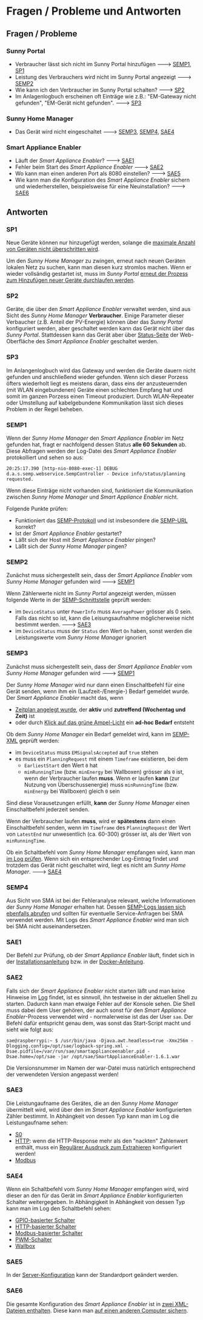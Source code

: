 # Fragen / Probleme und Antworten

## Fragen / Probleme
### Sunny Portal
- Verbraucher lässt sich nicht im Sunny Portal hinzufügen ---> [SEMP1](#semp1), [SP1](#sp1)
- Leistung des Verbrauchers wird nicht im Sunny Portal angezeigt ---> [SEMP2](#semp2)
- Wie kann ich den Verbraucher im Sunny Portal schalten? ---> [SP2](#sp2)
- Im Anlagenlogbuch erscheinen oft Einträge wie z.B.: "EM-Gateway nicht gefunden", "EM-Gerät nicht gefunden". ---> [SP3](#sp3)

### Sunny Home Manager
- Das Gerät wird nicht eingeschaltet ---> [SEMP3](#semp3), [SEMP4](#semp4), [SAE4](#sae4)

### Smart Appliance Enabler
- Läuft der *Smart Appliance Enabler*? ---> [SAE1](#sae1)
- Fehler beim Start des *Smart Appliance Enabler* ---> [SAE2](#sae2)
- Wo kann man einen anderen Port als 8080 einstellen? ---> [SAE5](#sae5)
- Wie kann man die Konfiguration des *Smart Appliance Enabler* sichern und wiederherstellen, beispielsweise für eine Neuinstallation? ---> [SAE6](#sae6)

## Antworten

### SP1
Neue Geräte können nur hinzugefügt werden, solange die [maximale Anzahl von Geräten nicht überschritten wird](SunnyPortal_DE.md#max-devices).

Um den *Sunny Home Manager* zu zwingen, erneut nach neuen Geräten lokalen Netz zu suchen, kann man diesen kurz stromlos machen. Wenn er wieder vollsändig gestartet ist, muss im *Sunny Portal* [erneut der Prozess zum Hinzufügen neuer Geräte durchlaufen werden](SunnyPortal_DE.md).

### SP2
Geräte, die über den *Smart Appliance Enabler* verwaltet werden, sind aus Sicht des *Sunny Home Manager* **Verbraucher**. Einige Parameter dieser Verbaucher (z.B. Anteil der PV-Energie) können über das *Sunny Portal* konfiguriert werden, aber geschaltet werden kann das Gerät nicht über das *Sunny Portal*. Stattdessen kann das Gerät aber über [Status-Seite](Status_DE.md) der Web-Oberfläche des *Smart Appliance Enabler* geschaltet werden.

### SP3
Im Anlangenlogbuch wird das Gateway und werden die Geräte dauern nicht gefunden und anschließend wieder gefunden. Wenn sich dieser Porzess öfters wiederholt liegt es meistens daran, dass eins der anzusteuernden (mit WLAN eingebundenen) Geräte einen schlechten Empfang hat und somit im ganzen Porzess einen Timeout produziert. Durch WLAN-Repeater oder Umstellung auf kabelgebundene Kommunikation lässt sich dieses Problem in der Regel beheben.

### SEMP1
Wenn der *Sunny Home Manager* den *Smart Appliance Enabler* im Netz gefunden hat, fragt er nachfolgend dessen Status **alle 60 Sekunden** ab. Diese Abfragen werden der Log-Datei des *Smart Appliance Enabler* protokolliert und sehen so aus:
```
20:25:17.390 [http-nio-8080-exec-1] DEBUG d.a.s.semp.webservice.SempController - Device info/status/planning requested.
```
Wenn diese Einträge nicht vorhanden sind, funktioniert die Kommunikation zwischen *Sunny Home Manager* und *Smart Appliance Enabler* nicht.

Folgende Punkte prüfen:
- Funktioniert das [SEMP-Protokoll](SEMP_DE.md) und ist insbesondere die [SEMP-URL](SEMP_DE.md#url) korrekt?
- Ist der *Smart Appliance Enabler* gestartet?
- Läßt sich der Host mit *Smart Appliance Enabler* pingen?
- Läßt sich der *Sunny Home Manager* pingen?

### SEMP2
Zunächst muss sichergestellt sein, dass der *Smart Appliance Enabler* vom *Sunny Home Manager* gefunden wird ---> [SEMP1](#semp1)

Wenn Zählerwerte nicht im *Sunny Portal* angezeigt werden, müssen folgende Werte in der [SEMP-Schnittstelle](SEMP_DE.md#xml) geprüft werden:
- im `DeviceStatus` unter `PowerInfo` muss `AveragePower` grösser als 0 sein. Falls das nicht so ist, kann die Leisungsaufnahme möglicherweise nicht bestimmt werden. ---> [SAE3](#sae3)
- im `DeviceStatus` muss der `Status` den Wert `On` haben, sonst werden die Leistungswerte vom *Sunny Home Manager* ignoriert

### SEMP3
Zunächst muss sichergestellt sein, dass der *Smart Appliance Enabler* vom *Sunny Home Manager* gefunden wird ---> [SEMP1](#semp1)

Der *Sunny Home Manager* wird nur dann einen Einschaltbefehl für eine Gerät senden, wenn ihm ein (Laufzeit-/Energie-) Bedarf gemeldet wurde. Der *Smart Appliance Enabler* macht das, wenn 

- [Zeitplan angelegt wurde](Schedules_DE.md), der **aktiv** und **zutreffend (Wochentag und Zeit)** ist
- oder durch [Klick auf das grüne Ampel-Licht](Status_DE.md#click-green) ein **ad-hoc Bedarf** entsteht

Ob dem *Sunny Home Manager* ein Bedarf gemeldet wird, kann im [SEMP-XML](SEMP_DE.md#xml) geprüft werden:
- im `DeviceStatus` muss `EMSignalsAccepted` auf `true` stehen
- es muss ein `PlanningRequest` mit einem `Timeframe` existieren, bei dem
  - `EarliestStart` den Wert `0` hat
  - `minRunningTime` (bzw. `minEnergy` bei Wallboxen) grösser als `0` ist, wenn der Verbraucher laufen **muss**. Wenn er laufen **kann** (zur Nutzung von Überschussenergie) muss `minRunningTime` (bzw. `minEnergy` bei Wallboxen) gleich `0` sein

Sind diese Vorausetzungen erfüllt, **kann** der *Sunny Home Manager* einen Einschaltbefehl jederzeit senden.

Wenn der Verbraucher laufen **muss**, wird er **spätestens** dann einen Einschaltbefehl senden, wenn im `Timeframe` des `PlanningRequest` der Wert von `LatestEnd` nur unwesentlich (ca. 60-300) grösser ist, als der Wert von `minRunningTime`.

Ob ein Schaltbefehl vom *Sunny Home Manager* empfangen wird, kann man [im Log prüfen](Control_DE.md#control-request). Wenn sich ein entsprechender Log-Eintrag findet und trotzdem das Gerät nicht geschaltet wird, liegt es nicht am *Sunny Home Manager*.  ---> [SAE4](#sae4)

### SEMP4
Aus Sicht von SMA ist bei der Fehleranalyse relevant, welche Informationen der *Sunny Home Manager* erhalten hat. Dessen [SEMP-Logs lassen sich ebenfalls abrufen](ConnectionAssist_DE.md) und sollten für eventuelle Service-Anfragen bei SMA verwendet werden. Mit Logs des *Smart Appliance Enabler* wird man sich bei SMA nicht auseinandersetzen.

### SAE1
Der Befehl zur Prüfung, ob der *Smart Appliance Enabler* läuft, findet sich in der [Installationsanleitung](ManualInstallation_DE.md#status) bzw. in der [Docker-Anleitung](Docker_DE.md#container-status).

### SAE2
Falls sich der *Smart Appliance Enabler* nicht starten läßt und man keine Hinweise im [Log](Logging_DE.md) findet, ist es sinnvoll, ihn testweise in der aktuellen Shell zu starten. Dadurch kann man etwaige Fehler auf der Konsole sehen. Die Shell muss dabei dem User gehören, der auch sonst für den *Smart Appliance Enabler*-Prozess verwendet wird - normalerweise ist das der User `sae`.
Der Befehl dafür entspricht genau dem, was sonst das Start-Script macht und sieht wie folgt aus:
```console
sae@raspberrypi:~ $ /usr/bin/java -Djava.awt.headless=true -Xmx256m -Dlogging.config=/opt/sae/logback-spring.xml -Dsae.pidfile=/var/run/sae/smartapplianceenabler.pid -Dsae.home=/opt/sae -jar /opt/sae/SmartApplianceEnabler-1.6.1.war
```  
Die Versionsnummer im Namen der war-Datei muss natürlich entsprechend der verwendeten Version angepasst werden!

### SAE3
Die Leistungaufname des Gerätes, die an den *Sunny Home Manager* übermittelt wird, wird über den im *Smart Appliance Enabler* konfigurierten Zähler bestimmt. In Abhängkeit von dessen Typ kann man im Log die Leistungaufname sehen:
- [S0](SOMeter_DE.md#log)
- [HTTP](HttpMeter_DE.md#log): wenn die HTTP-Response mehr als den "nackten" Zahlenwert enthält, muss ein [Regulärer Ausdruck zum Extrahieren](ValueExtraction_DE.md) konfiguriert werden!
- [Modbus](ModbusMeter_DE.md#log)


### SAE4
Wenn ein Schaltbefehl vom *Sunny Home Manager* empfangen wird, wird dieser an den für das Gerät im *Smart Appliance Enabler* konfigurierten Schalter weitergegeben. In Abhängigkeit In Abhängkeit von dessen Typ kann man im Log den Schaltbefehl sehen:  
- [GPIO-basierter Schalter](GPIOSwitch_DE.md#log)
- [HTTP-basierter Schalter](HttpSwitch_DE.md#log)
- [Modbus-basierter Schalter](ModbusSwitch_DE.md#log)
- [PWM-Schalter](PwmSwitch_DE.md#log)
- [Wallbox](EVCharger_DE.md#log)

### SAE5
In der [Server-Konfiguration](ConfigurationFiles_DE.md#user-content-etc-default-smartapplianceenabler) kann der Standardport geändert werden.

### SAE6
Die gesamte Konfiguration des *Smart Appliance Enabler* ist in [zwei XML-Dateien enthalten](ConfigurationFiles_DE.md). Diese kann man [auf einen anderen Computer sichern](ConfigurationFiles_DE.md#user-content-scp).